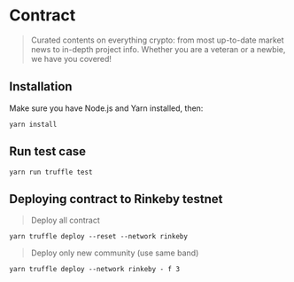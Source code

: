# Contract

> Curated contents on everything crypto: from most up-to-date market news to in-depth project info. Whether you are a veteran or a newbie, we have you covered!


## Installation

Make sure you have Node.js and Yarn installed, then:

```
yarn install
```

## Run test case

```
yarn run truffle test
```

## Deploying contract to Rinkeby testnet

> Deploy all contract
```
yarn truffle deploy --reset --network rinkeby
```
> Deploy only new community (use same band)
```
yarn truffle deploy --network rinkeby - f 3
```
